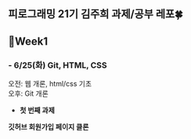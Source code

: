 ## 피로그래밍 21기 김주희 과제/공부 레포🍀

## 🎯Week1
### - 6/25(화) Git, HTML, CSS
  오전: 웹 개론, html/css 기초 </br>
  오후: Git 개론

  * **첫 번째 과제** </br>
  
  **깃허브 회원가입 페이지 클론**
  
